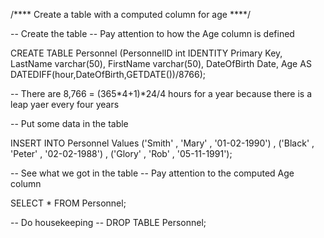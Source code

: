 /**** Create a table with a computed column for age ****/

-- Create the table
-- Pay attention to how the Age column is defined

CREATE TABLE Personnel
(PersonnelID int IDENTITY Primary Key,
 LastName varchar(50),
 FirstName varchar(50),
 DateOfBirth Date,
 Age AS DATEDIFF(hour,DateOfBirth,GETDATE())/8766);
 
-- There are 8,766 = (365*4+1)*24/4 hours for a year because there is a leap yaer every four years

-- Put some data in the table

INSERT INTO Personnel
Values ('Smith' , 'Mary' , '01-02-1990') ,
       ('Black' , 'Peter' , '02-02-1988') ,
	   ('Glory' , 'Rob' , '05-11-1991');

-- See what we got in the table
-- Pay attention to the computed Age column

SELECT * FROM Personnel;

-- Do housekeeping
-- DROP TABLE Personnel;
